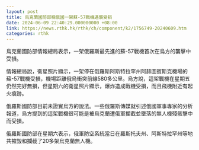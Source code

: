 ```yaml
---
layout: post
title: 烏克蘭國防部稱俄國一架蘇-57戰機遇襲受損
date: 2024-06-09 22:40:29.000000000 +08:00
link: https://news.rthk.hk/rthk/ch/component/k2/1756749-20240609.htm
categories: rthk
---
```


烏克蘭國防部情報總局表示，一架俄羅斯最先進的蘇-57戰機首次在烏方的襲擊中受損。

情報總局說，衛星照片顯示，一架停在俄羅斯阿斯特拉罕州阿赫圖賓斯克機場的蘇-57戰機受損，機場距離俄烏衝突前線580多公里。烏方說，這架戰機在星期五仍然完好無損，但星期六的衛星照片顯示，爆炸造成戰機受損，而且飛機附近有起火痕跡。

俄羅斯國防部目前未證實烏方的說法。一些俄羅斯傳媒就引述俄國軍事專家的分析報道，烏方提到的這架戰機很可能是被烏克蘭遭俄軍攔截並墜落的無人機殘骸擊中而受損。

俄羅斯國防部在星期六表示，俄軍防空系統當日在羅斯托夫州、阿斯特拉罕州等地共摧毀和攔截了20多架烏克蘭無人機。
